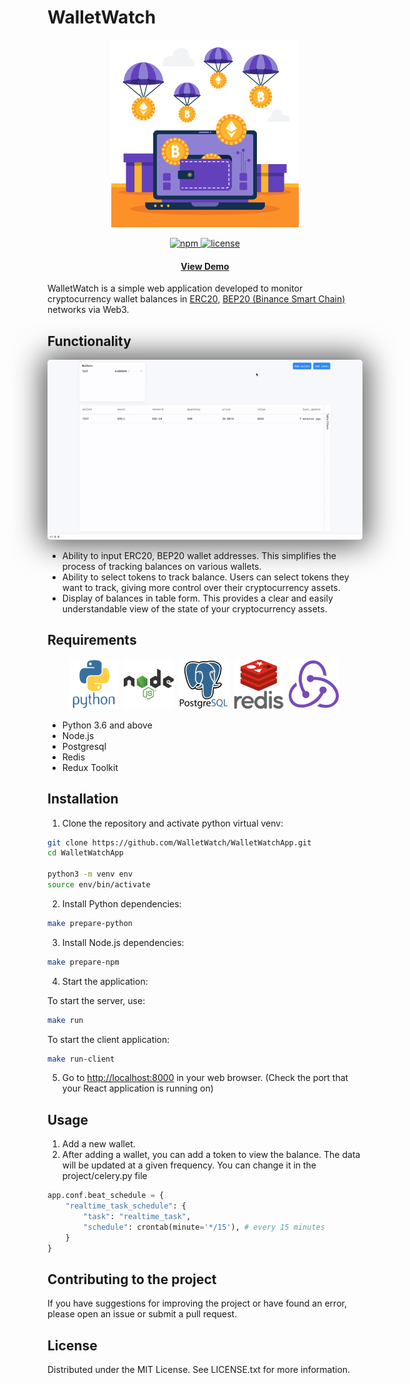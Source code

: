 # WalletWatch
<div align="center">
    <img src="assets/img_ws-back.png" width="300"/>
</div>

<p align="center">
  <a href="https://www.npmjs.com/package/npm">
    <img src="https://img.shields.io/npm/v/npm.svg?style=flat-square" alt="npm"/>
  </a>
  </a>
  <a href="https://github.com/Louis3797/awesome-readme-template/blob/master/LICENSE">
    <img src="https://img.shields.io/badge/License-MIT-yellow.svg" alt="license" />
  </a>
</p>
<h4 align="center">
    <a href="http://www.gryumova.ru">View Demo</a>
</h4>


WalletWatch is a simple web application developed to monitor cryptocurrency wallet balances in [ERC20](https://etherscan.io), [BEP20 (Binance Smart Chain)](https://bscscan.com) networks via Web3.

## Functionality

<div align="center">
    <img src="assets/wallet.gif" width=600 style="border-radius: 5px; -webkit-box-shadow: 0px 0px 47px 8px rgba(0,0,0,0.66); -moz-box-shadow: 0px 0px 47px 8px rgba(0,0,0,0.66);box-shadow: 0px 0px 47px 8px rgba(0,0,0,0.66);"/>
</div>

- Ability to input ERC20, BEP20 wallet addresses. This simplifies the process of tracking balances on various wallets.
- Ability to select tokens to track balance. Users can select tokens they want to track, giving more control over their cryptocurrency assets.
- Display of balances in table form. This provides a clear and easily understandable view of the state of your cryptocurrency assets.

## Requirements

<div align="center">
  <img src="https://github.com/devicons/devicon/blob/master/icons/python/python-original-wordmark.svg" title="Python" alt="Python" width="80" height="80"/>&nbsp;
  <img src="https://github.com/devicons/devicon/blob/master/icons/nodejs/nodejs-original-wordmark.svg" title="Node.js" alt="Node.js" width="80" height="80"/>&nbsp;
  <img src="https://github.com/devicons/devicon/blob/master/icons/postgresql/postgresql-original-wordmark.svg" title="Postgresql" alt="Postgresql" width="80" height="80"/>&nbsp;
  <img src="https://github.com/devicons/devicon/blob/master/icons/redis/redis-original-wordmark.svg" title="Redis" alt="Redis" width="80" height="80"/>&nbsp;
  <img src="https://github.com/devicons/devicon/blob/master/icons/redux/redux-original.svg" title="Redis" alt="Redis" width="80" height="80"/>&nbsp;
</div>

- Python 3.6 and above
- Node.js
- Postgresql
- Redis
- Redux Toolkit

## Installation

1. Clone the repository and activate python virtual venv:

```bash
git clone https://github.com/WalletWatch/WalletWatchApp.git
cd WalletWatchApp

python3 -m venv env
source env/bin/activate
```

2. Install Python dependencies:

```bash
make prepare-python
```

3. Install Node.js dependencies:

```bash
make prepare-npm
```

4. Start the application:

To start the server, use:
```bash
make run
```

To start the client application:
```bash
make run-client
```

5. Go to [http://localhost:8000](http://localhost:8000/) in your web browser. (Check the port that your React application is running on)

## Usage

1. Add a new wallet.
2. After adding a wallet, you can add a token to view the balance. The data will be updated at a given frequency. You can change it in the project/celery.py file

```python
app.conf.beat_schedule = {
    "realtime_task_schedule": {
        "task": "realtime_task",
        "schedule": crontab(minute='*/15'), # every 15 minutes
    }
}
```

## Contributing to the project

If you have suggestions for improving the project or have found an error, please open an issue or submit a pull request.

## License

Distributed under the MIT License. See LICENSE.txt for more information.
